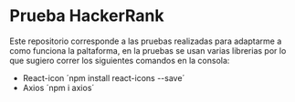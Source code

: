 # Prueba HackerRank

Este repositorio corresponde a las pruebas realizadas para adaptarme a como funciona la paltaforma, en la pruebas se usan varias librerias por lo que sugiero correr los siguientes comandos en la consola:
 * React-icon 
   ´npm install react-icons --save´
 * Axios 
   ´npm i axios´